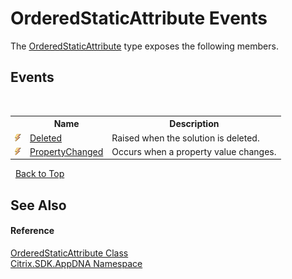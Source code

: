 # OrderedStaticAttribute Events
 

The <a href="f78ae043-0509-f6c8-1723-fe30a0028dd7">OrderedStaticAttribute</a> type exposes the following members.


## Events
&nbsp;<table><tr><th></th><th>Name</th><th>Description</th></tr><tr><td>![Public event](media/pubevent.gif "Public event")</td><td><a href="cf574eee-d777-5eca-4f30-c05f3a704b81">Deleted</a></td><td>
Raised when the solution is deleted.</td></tr><tr><td>![Public event](media/pubevent.gif "Public event")</td><td><a href="d344b50e-69e0-43b5-4a4e-dcc189f12131">PropertyChanged</a></td><td>
Occurs when a property value changes.</td></tr></table>&nbsp;
<a href="#orderedstaticattribute-events">Back to Top</a>

## See Also


#### Reference
<a href="f78ae043-0509-f6c8-1723-fe30a0028dd7">OrderedStaticAttribute Class</a><br /><a href="fe2d265b-410b-8b11-1eb4-a790e0b062bf">Citrix.SDK.AppDNA Namespace</a><br />